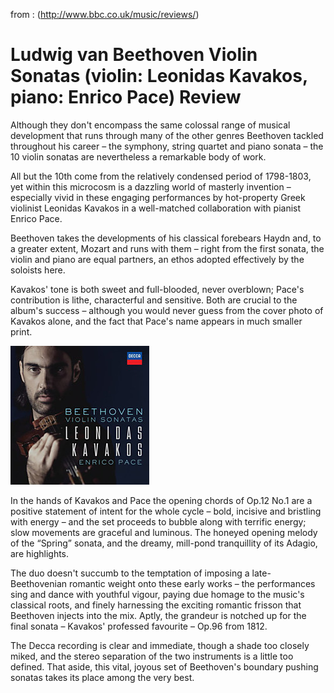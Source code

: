 
from : (http://www.bbc.co.uk/music/reviews/)

# Ludwig van Beethoven Violin Sonatas (violin: Leonidas Kavakos, piano: Enrico Pace) Review


Although they don't encompass the same colossal range of musical development that runs through many of the other genres Beethoven tackled throughout his career – the symphony, string quartet and piano sonata – the 10 violin sonatas are nevertheless a remarkable body of work.

All but the 10th come from the relatively condensed period of 1798-1803, yet within this microcosm is a dazzling world of masterly invention – especially vivid in these engaging performances by hot-property Greek violinist Leonidas Kavakos in a well-matched collaboration with pianist Enrico Pace.

Beethoven takes the developments of his classical forebears Haydn and, to a greater extent, Mozart and runs with them – right from the first sonata, the violin and piano are equal partners, an ethos adopted effectively by the soloists here.

Kavakos' tone is both sweet and full-blooded, never overblown; Pace's contribution is lithe, characterful and sensitive. Both are crucial to the album's success – although you would never guess from the cover photo of Kavakos alone, and the fact that Pace's name appears in much smaller print.

![Cover](cover.jpg)

In the hands of Kavakos and Pace the opening chords of Op.12 No.1 are a positive statement of intent for the whole cycle – bold, incisive and bristling with energy – and the set proceeds to bubble along with terrific energy; slow movements are graceful and luminous. The honeyed opening melody of the “Spring” sonata, and the dreamy, mill-pond tranquillity of its Adagio, are highlights.

The duo doesn't succumb to the temptation of imposing a late-Beethovenian romantic weight onto these early works – the performances sing and dance with youthful vigour, paying due homage to the music's classical roots, and finely harnessing the exciting romantic frisson that Beethoven injects into the mix. Aptly, the grandeur is notched up for the final sonata – Kavakos' professed favourite – Op.96 from 1812.

The Decca recording is clear and immediate, though a shade too closely miked, and the stereo separation of the two instruments is a little too defined. That aside, this vital, joyous set of Beethoven's boundary pushing sonatas takes its place among the very best.


